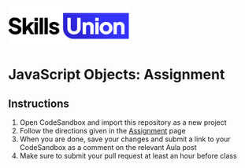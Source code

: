[<img src="assets/images/su-logo.png" alt="Skills Union Logo" height="80px" />](https://www.skillsunion.com/)

# JavaScript Objects: Assignment

## Instructions

1. Open CodeSandbox and import this repository as a new project
1. Follow the directions given in the [Assignment](Assignment.md) page
1. When you are done, save your changes and submit a link to your CodeSandbox as a comment 
   on the relevant Aula post
1. Make sure to submit your pull request at least an hour before class